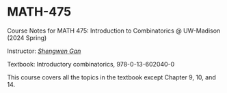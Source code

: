 # MATH-475
Course Notes for MATH 475: Introduction to Combinatorics @ UW-Madison (2024 Spring)

Instructor: [*Shengwen Gan*](https://sites.google.com/view/shengwengan/home)

Textbook: Introductory combinatorics, 978-0-13-602040-0

This course covers all the topics in the textbook except Chapter 9, 10, and 14.
